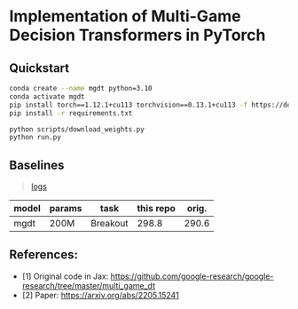 # Implementation of Multi-Game Decision Transformers in PyTorch

## Quickstart
```bash
conda create --name mgdt python=3.10
conda activate mgdt
pip install torch==1.12.1+cu113 torchvision==0.13.1+cu113 -f https://download.pytorch.org/whl/torch_stable.html
pip install -r requirements.txt

python scripts/download_weights.py
python run.py
```

## Baselines

> [logs](workdir/)

| model | params | task     | this repo | orig. |
| ----- | ------ | -------- | --------- | ----- |
| mgdt  | 200M   | Breakout | 298.8     | 290.6 |

## References:

- [1] Original code in Jax: https://github.com/google-research/google-research/tree/master/multi_game_dt
- [2] Paper: https://arxiv.org/abs/2205.15241
